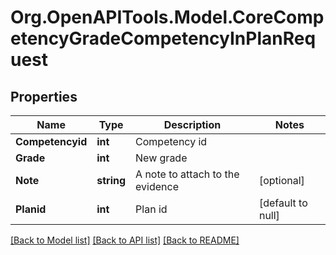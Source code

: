 # Org.OpenAPITools.Model.CoreCompetencyGradeCompetencyInPlanRequest

## Properties

Name | Type | Description | Notes
------------ | ------------- | ------------- | -------------
**Competencyid** | **int** | Competency id | 
**Grade** | **int** | New grade | 
**Note** | **string** | A note to attach to the evidence | [optional] 
**Planid** | **int** | Plan id | [default to null]

[[Back to Model list]](../README.md#documentation-for-models) [[Back to API list]](../README.md#documentation-for-api-endpoints) [[Back to README]](../README.md)


